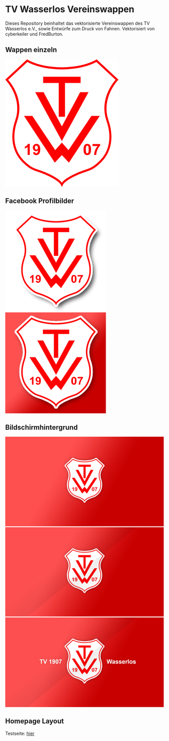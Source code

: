 # TV Wasserlos Vereinswappen
Dieses Repository beinhaltet das vektorisierte Vereinswappen des TV Wasserlos e.V., sowie Entwürfe zum Druck von Fahnen.
Vektorisiert von cyberkeiler und FredBurton.

## Wappen einzeln
![Vereinswappen vektorisiert](TV_Wasserlos_Vereinswappen.png)

## Facebook Profilbilder
![Vereinswappen mit Schatten](TV_Wasserlos_FB_mitSchatten.png)
![Vereinswappen Rot](Facebook/Profilbild-voll-Rot.png)

## Bildschirmhintergrund
![Bildschirmhintergrund Rot](Wallpaper/Wallpaper1-HD.jpg)
![Bildschirmhintergrund Rot2](Wallpaper/Wallpaper2-HD.jpg)
![Bildschirmhintergrund Rot3](Wallpaper/Wallpaper3-HD.jpg)

## Homepage Layout
Testseite: [hier](https://tvw.terramultimedia.de)
